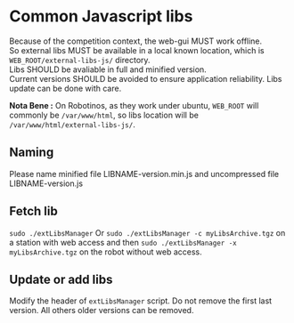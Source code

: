 # Common Javascript libs
Because of the competition context, the web-gui MUST work offline.  
So external libs MUST be available in a local known location, which is `WEB_ROOT/external-libs-js/` directory.  
Libs SHOULD be avaliable in full and minified version.  
Current versions SHOULD be avoided to ensure application reliability. Libs update can be done with care.

**Nota Bene :**
On Robotinos, as they work under ubuntu, `WEB_ROOT` will commonly be `/var/www/html`, so libs location will be 
`/var/www/html/external-libs-js/`.

## Naming
Please name minified file LIBNAME-version.min.js and uncompressed file LIBNAME-version.js

## Fetch lib
`sudo ./extLibsManager`
Or `sudo ./extLibsManager -c myLibsArchive.tgz` on a station with web access 
and then `sudo ./extLibsManager -x myLibsArchive.tgz` on the robot without web access.

## Update or add libs
Modify the header of `extLibsManager` script.
Do not remove the first last version. All others older versions can be removed.